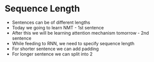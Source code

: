 # Sequence Length

* Sentences can be of different lengths
* Today we going to learn NMT - 1st sentence
* After this we will be learning attention mechanism tomorrow - 2nd sentence
* While feeding to RNN, we need to specify sequence length
* For shorter sentence we can add padding
* For longer sentence we can split into 2

